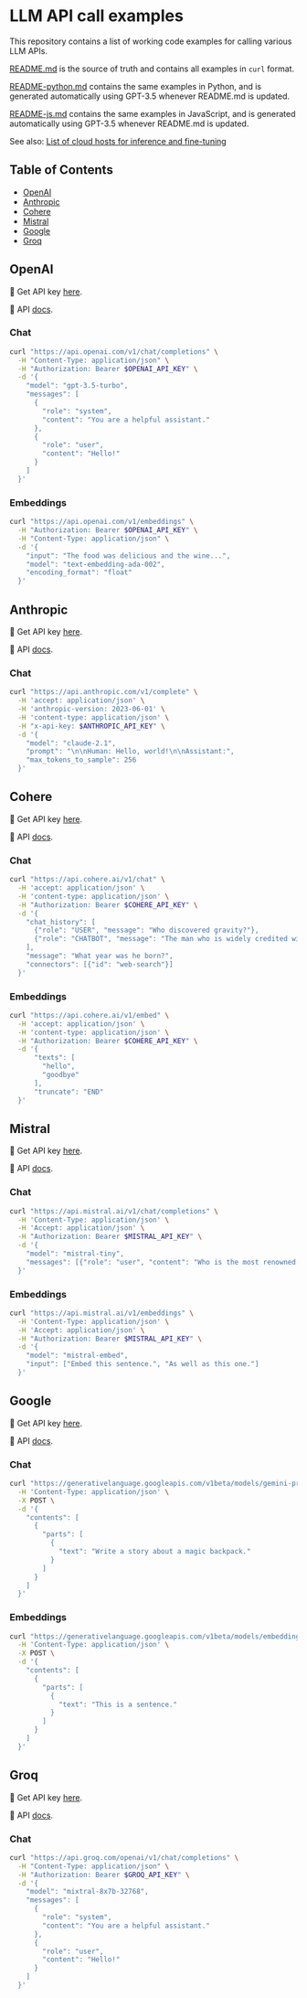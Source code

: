 # LLM API call examples

This repository contains a list of working code examples for calling various LLM APIs.

[README.md](README.md) is the source of truth and contains all examples in `curl` format.

[README-python.md](README-python.md) contains the same examples in Python, and is generated automatically using GPT-3.5 whenever README.md is updated.

[README-js.md](README-js.md) contains the same examples in JavaScript, and is generated automatically using GPT-3.5 whenever README.md is updated.

See also: [List of cloud hosts for inference and fine-tuning](https://github.com/jamesmurdza/awesome-inference-hosts)

## Table of Contents

- [OpenAI](#openai)
- [Anthropic](#anthropic)
- [Cohere](#cohere)
- [Mistral](#mistral)
- [Google](#google)
- [Groq](#groq)

## OpenAI

🔑 Get API key [here](https://platform.openai.com/account/api-keys).

📃 API [docs](https://platform.openai.com/docs/).

### Chat
```bash
curl "https://api.openai.com/v1/chat/completions" \
  -H "Content-Type: application/json" \
  -H "Authorization: Bearer $OPENAI_API_KEY" \
  -d '{
    "model": "gpt-3.5-turbo",
    "messages": [
      {
        "role": "system",
        "content": "You are a helpful assistant."
      },
      {
        "role": "user",
        "content": "Hello!"
      }
    ]
  }'
```

### Embeddings
```bash
curl "https://api.openai.com/v1/embeddings" \
  -H "Authorization: Bearer $OPENAI_API_KEY" \
  -H "Content-Type: application/json" \
  -d '{
    "input": "The food was delicious and the wine...",
    "model": "text-embedding-ada-002",
    "encoding_format": "float"
  }'
```

## Anthropic

🔑 Get API key [here](https://console.anthropic.com/account/keys).

📃 API [docs](https://docs.anthropic.com/).

### Chat
```bash
curl "https://api.anthropic.com/v1/complete" \
  -H 'accept: application/json' \
  -H 'anthropic-version: 2023-06-01' \
  -H 'content-type: application/json' \
  -H "x-api-key: $ANTHROPIC_API_KEY" \
  -d '{
    "model": "claude-2.1",
    "prompt": "\n\nHuman: Hello, world!\n\nAssistant:",
    "max_tokens_to_sample": 256
  }'
```

## Cohere

🔑 Get API key [here](https://dashboard.cohere.com/api-keys).

📃 API [docs](https://docs.cohere.com/).

### Chat
```bash
curl "https://api.cohere.ai/v1/chat" \
  -H 'accept: application/json' \
  -H 'content-type: application/json' \
  -H "Authorization: Bearer $COHERE_API_KEY" \
  -d '{
    "chat_history": [
      {"role": "USER", "message": "Who discovered gravity?"},
      {"role": "CHATBOT", "message": "The man who is widely credited with discovering gravity is Sir Isaac Newton"}
    ],
    "message": "What year was he born?",
    "connectors": [{"id": "web-search"}]
  }'
```

### Embeddings
```bash
curl "https://api.cohere.ai/v1/embed" \
  -H 'accept: application/json' \
  -H 'content-type: application/json' \
  -H "Authorization: Bearer $COHERE_API_KEY" \
  -d '{
      "texts": [
        "hello",
        "goodbye"
      ],
      "truncate": "END"
  }'
```

## Mistral

🔑 Get API key [here](https://console.mistral.ai/users/api-keys/).

📃 API [docs](https://docs.mistral.ai/api/).

### Chat
```bash
curl "https://api.mistral.ai/v1/chat/completions" \
  -H 'Content-Type: application/json' \
  -H 'Accept: application/json' \
  -H "Authorization: Bearer $MISTRAL_API_KEY" \
  -d '{
    "model": "mistral-tiny",
    "messages": [{"role": "user", "content": "Who is the most renowned French writer?"}]
  }'
```

### Embeddings
```bash
curl "https://api.mistral.ai/v1/embeddings" \
  -H 'Content-Type: application/json' \
  -H 'Accept: application/json' \
  -H "Authorization: Bearer $MISTRAL_API_KEY" \
  -d '{
    "model": "mistral-embed",
    "input": ["Embed this sentence.", "As well as this one."]
  }'
```

## Google

🔑 Get API key [here](https://makersuite.google.com/app/apikey).

📃 API [docs](https://ai.google.dev/api/rest).

### Chat
```bash
curl "https://generativelanguage.googleapis.com/v1beta/models/gemini-pro:generateContent?key=$GOOGLE_API_KEY" \
  -H 'Content-Type: application/json' \
  -X POST \
  -d '{
    "contents": [
      {
        "parts": [
          {
            "text": "Write a story about a magic backpack."
          }
        ]
      }
    ]
  }'
```

### Embeddings
```bash
curl "https://generativelanguage.googleapis.com/v1beta/models/embedding-001:generateContent?key=$GOOGLE_API_KEY" \
  -H 'Content-Type: application/json' \
  -X POST \
  -d '{
    "contents": [
      {
        "parts": [
          {
            "text": "This is a sentence."
          }
        ]
      }
    ]
  }'
```

## Groq

🔑 Get API key [here](https://console.groq.com/keys).

📃 API [docs](https://console.groq.com/docs/).

### Chat
```bash
curl "https://api.groq.com/openai/v1/chat/completions" \
  -H "Content-Type: application/json" \
  -H "Authorization: Bearer $GROQ_API_KEY" \
  -d '{
    "model": "mixtral-8x7b-32768",
    "messages": [
      {
        "role": "system",
        "content": "You are a helpful assistant."
      },
      {
        "role": "user",
        "content": "Hello!"
      }
    ]
  }'
```
